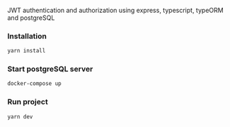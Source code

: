 JWT authentication and authorization using express, typescript, typeORM and postgreSQL

### Installation
```bash
yarn install
```

### Start postgreSQL server
```bash
docker-compose up
``` 

### Run project
```bash
yarn dev
```
